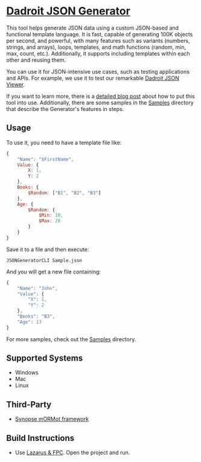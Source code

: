 # [Dadroit JSON Generator][DOMAIN]

This tool helps generate JSON data using a custom JSON-based and functional template language. It is fast, capable of generating 100K objects per second, and powerful, with many features such as variants (numbers, strings, and arrays), loops, templates, and math functions (random, min, max, count, etc.). Additionally, it supports including templates within each other and reusing them.

You can use it for JSON-intensive use cases, such as testing applications and APIs. For example, we use it to test our remarkable [Dadroit JSON Viewer](https://dadroit.com/).

If you want to learn more, there is a [detailed blog post](https://dadroit.com/blog/json-generator-how-to-create-dummy-json-data/) about how to put this tool into use. Additionally, there are some samples in the [Samples](https://github.com/DadroitOrganization/Generator/tree/main/Samples) directory that describe the Generator's features in steps.

## Usage
To use it, you need to have a template file like:

```javascript
{
    "Name": "$FirstName",
    Value: {
        X: 1,
        Y: 2
    },
    Books: {
        $Random: ["B1", "B2", "B3"]
    },
    Age: {
        $Random: {
            $Min: 10,
            $Max: 20
        }
    }
}
```
Save it to a file and then execute:

```console
JSONGeneratorCLI Sample.json
```

And you will get a new file containing:

```javascript
{
    "Name": "John",
    "Value": {
        "X": 1,
        "Y": 2
    },
    "Books": "B3",
    "Age": 13
}
```

For more samples, check out the [Samples](https://github.com/DadroitOrganization/Generator/tree/main/Samples) directory.

## Supported Systems
* Windows
* Mac
* Linux

## Third-Party
* [Synopse mORMot framework](https://github.com/synopse/mORMot2)

## Build Instructions
* Use [Lazarus & FPC](https://www.lazarus-ide.org). Open the project and run.

[//]: # "LINKS"
[DOMAIN]: https://dadroit.com/
